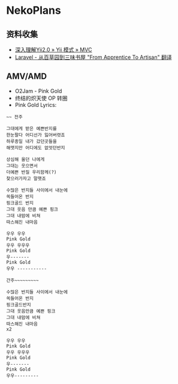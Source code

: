 # NekoPlans
## 资料收集
- [深入理解Yii2.0 » Yii 模式 » MVC](http://www.digpage.com/mvc.html)
- [Laravel - 从百草园到三味书屋 "From Apprentice To Artisan" 翻译](http://my.oschina.net/zgldh/blog/389246)

## AMV/AMD
- O2Jam - Pink Gold
- 终结的炽天使 OP 转圈
- Pink Gold Lyrics:
```
~~ 전주

그대에게 받은 예쁜반지를
한눈팔다 어디선가 잃어버렷죠
하루종일 내가 갔던곳들을
해맷지만 어디에도 없엇던반지

상심해 울던 나에게
그대는 웃으면서
더예쁜 반질 우리함께(?)
찾으러가자고 말햇죠

수많은 반지들 사이에서 내눈에
쏙들어온 반지
핑크골드 반지
그대 웃음 만큼 예쁜 핑크
그대 내맘에 비쳐
따스해진 내마음

우우 우우
Pink Gold
우우 우우우
Pink Gold
우-------
Pink Gold
우우 -----------

간주~~~~~~~~~

수많은 반지들 사이에서 내눈에
쏙들어온 반지
핑크골드반지
그대 웃음만큼 예쁜 핑크
그대 내맘에 비쳐
따스해진 내마음
x2 

우우 우우
Pink Gold
우우 우우우
Pink Gold
우-------
Pink Gold
우우---------
```
